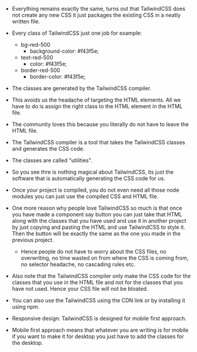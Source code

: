 - Everything remains exactly the same, turns out that TailwindCSS does not create any new CSS it just packages the existing CSS in a neatly written file.
- Every class of TailwindCSS just one job for example:

  - bg-red-500
    - background-color: #f43f5e;
  - text-red-500
    - color: #f43f5e;
  - border-red-500
    - border-color: #f43f5e;

- The classes are generated by the TailwindCSS compiler.
- This avoids us the headache of targeting the HTML elements. All we have to do is assign the right class to the HTML element in the HTML file.
- The community loves this because you literally do not have to leave the HTML file.
- The TailwindCSS compiler is a tool that takes the TailwindCSS classes and generates the CSS code.
- The classes are called "utilities".
- So you see thre is nothing magical about TailwindCSS, its just the software that is automatically generating the CSS code for us.
- Once your project is compiled, you do not even need all those node modules you can just use the compiled CSS and HTML file.
- One more reason why people love TailwindCSS so much is that once you have made a component say button you can just take that HTML along with the classes that you have used and use it in another project by just copying and pasting the HTML and use TailwindCSS to style it. Then the button will be exactly the same as the one you made in the previous project.
  - Hence people do not have to worry about the CSS files, no overwriting, no time wasted on from where the CSS is coming from, no selector headache, no cascading rules etc.
- Also note that the TailwindCSS compiler only make the CSS code for the classes that you use in the HTML file and not for the classes that you have not used. Hence your CSS file will not be bloated.
- You can also use the TailwindCSS using the CDN link or by installing it using npm.
- Responsive design: TailwindCSS is designed for mobile first approach.
- Mobile first approach means that whatever you are writing is for mobile if you want to make it for desktop you just have to add the classes for the desktop.
